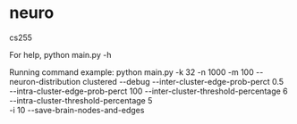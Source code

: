 # neuro
cs255

For help,
python main.py -h

Running command example:
python main.py -k 32 -n 1000 -m 100 --neuron-distribution clustered --debug --inter-cluster-edge-prob-perct 0.5 \
--intra-cluster-edge-prob-perct 100 --inter-cluster-threshold-percentage 6 --intra-cluster-threshold-percentage 5 \
-i 10 --save-brain-nodes-and-edges 
